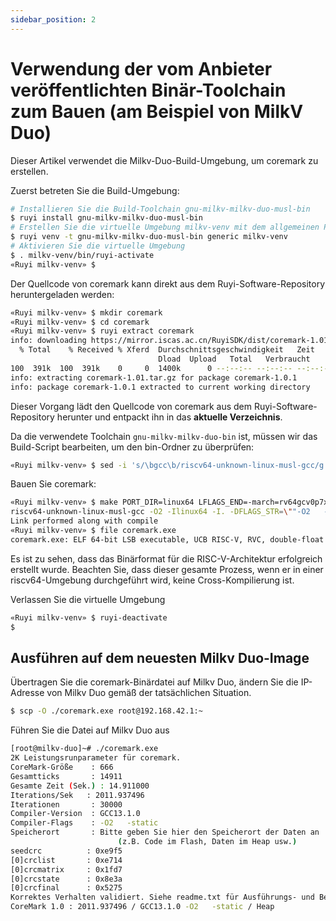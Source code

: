 ```yaml
---
sidebar_position: 2
---
```


# Verwendung der vom Anbieter veröffentlichten Binär-Toolchain zum Bauen (am Beispiel von MilkV Duo)

Dieser Artikel verwendet die Milkv-Duo-Build-Umgebung, um coremark zu erstellen.

Zuerst betreten Sie die Build-Umgebung:

```bash
# Installieren Sie die Build-Toolchain gnu-milkv-milkv-duo-musl-bin
$ ruyi install gnu-milkv-milkv-duo-musl-bin
# Erstellen Sie die virtuelle Umgebung milkv-venv mit dem allgemeinen Profil
$ ruyi venv -t gnu-milkv-milkv-duo-musl-bin generic milkv-venv
# Aktivieren Sie die virtuelle Umgebung
$ . milkv-venv/bin/ruyi-activate
«Ruyi milkv-venv» $
```

Der Quellcode von coremark kann direkt aus dem Ruyi-Software-Repository heruntergeladen werden:

```bash
«Ruyi milkv-venv» $ mkdir coremark
«Ruyi milkv-venv» $ cd coremark
«Ruyi milkv-venv» $ ruyi extract coremark
info: downloading https://mirror.iscas.ac.cn/RuyiSDK/dist/coremark-1.01.tar.gz to /home/myon/.cache/ruyi/distfiles/coremark-1.01.tar.gz
  % Total    % Received % Xferd  Durchschnittsgeschwindigkeit   Zeit    Zeit     Zeit  Aktuell
                                 Dload  Upload   Total   Verbraucht    Verbleibend  Geschwindigkeit
100  391k  100  391k    0     0  1400k      0 --:--:-- --:--:-- --:--:-- 1404k
info: extracting coremark-1.01.tar.gz for package coremark-1.0.1
info: package coremark-1.0.1 extracted to current working directory
```

Dieser Vorgang lädt den Quellcode von coremark aus dem Ruyi-Software-Repository herunter und entpackt ihn in das **aktuelle Verzeichnis**.

Da die verwendete Toolchain ``gnu-milkv-milkv-duo-bin`` ist, müssen wir das Build-Script bearbeiten, um den bin-Ordner zu überprüfen:

```bash
«Ruyi milkv-venv» $ sed -i 's/\bgcc\b/riscv64-unknown-linux-musl-gcc/g' linux64/core_portme.mak
```

Bauen Sie coremark:

```bash
«Ruyi milkv-venv» $ make PORT_DIR=linux64 LFLAGS_END=-march=rv64gcv0p7xthead link
riscv64-unknown-linux-musl-gcc -O2 -Ilinux64 -I. -DFLAGS_STR=\""-O2   -march=rv64gcv0p7xthead"\" -DITERATIONS=0  core_list_join.c core_main.c core_matrix.c core_state.c core_util.c linux64/core_portme.c -o ./coremark.exe -march=rv64gcv0p7xthead
Link performed along with compile
«Ruyi milkv-venv» $ file coremark.exe
coremark.exe: ELF 64-bit LSB executable, UCB RISC-V, RVC, double-float ABI, version 1 (SYSV), dynamisch verlinkt, Interpreter /lib/ld-musl-riscv64v0p7_xthead.so.1, mit debug_info, nicht gestripped
```

Es ist zu sehen, dass das Binärformat für die RISC-V-Architektur erfolgreich erstellt wurde. Beachten Sie, dass dieser gesamte Prozess, wenn er in einer riscv64-Umgebung durchgeführt wird, keine Cross-Kompilierung ist.

Verlassen Sie die virtuelle Umgebung

```bash
«Ruyi milkv-venv» $ ruyi-deactivate
$
```

## Ausführen auf dem neuesten Milkv Duo-Image

Übertragen Sie die coremark-Binärdatei auf Milkv Duo, ändern Sie die IP-Adresse von Milkv Duo gemäß der tatsächlichen Situation.

```bash
$ scp -O ./coremark.exe root@192.168.42.1:~
```

Führen Sie die Datei auf Milkv Duo aus

```bash
[root@milkv-duo]~# ./coremark.exe
2K Leistungsrunparameter für coremark.
CoreMark-Größe    : 666
Gesamtticks       : 14911
Gesamte Zeit (Sek.) : 14.911000
Iterations/Sek   : 2011.937496
Iterationen       : 30000
Compiler-Version  : GCC13.1.0
Compiler-Flags    : -O2   -static
Speicherort       : Bitte geben Sie hier den Speicherort der Daten an
                        (z.B. Code im Flash, Daten im Heap usw.)
seedcrc          : 0xe9f5
[0]crclist       : 0xe714
[0]crcmatrix     : 0x1fd7
[0]crcstate      : 0x8e3a
[0]crcfinal      : 0x5275
Korrektes Verhalten validiert. Siehe readme.txt für Ausführungs- und Berichtsregeln.
CoreMark 1.0 : 2011.937496 / GCC13.1.0 -O2   -static / Heap
```